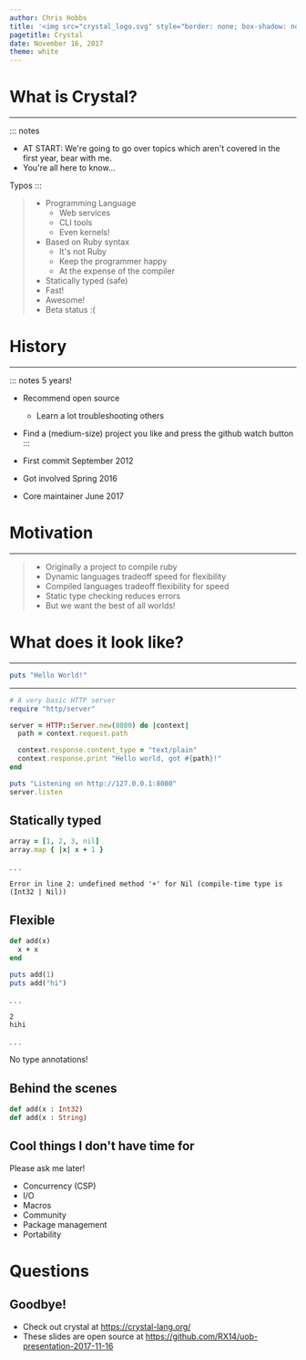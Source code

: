 ```yaml
---
author: Chris Hobbs
title: '<img src="crystal_logo.svg" style="border: none; box-shadow: none; width: 85%; height: 85%"/>'
pagetitle: Crystal
date: November 16, 2017
theme: white
---
```


# What is Crystal?

---

::: notes
- AT START: We're going to go over topics which aren't covered in the first year, bear with me.
- You're all here to know...

Typos
:::

> - Programming Language
>   - Web services
>   - CLI tools
>   - Even kernels!
> - Based on Ruby syntax
>   - It's not Ruby
>   - Keep the programmer happy
>   - At the expense of the compiler
> - Statically typed (safe)
> - Fast!
> - Awesome!
> - Beta status :(

# History

---

::: notes
5 years!

- Recommend open source
  - Learn a lot troubleshooting others
- Find a (medium-size) project you like and press the github watch button
:::

- First commit September 2012
- Got involved Spring 2016
- Core maintainer June 2017

# Motivation

---

> - Originally a project to compile ruby
> - Dynamic languages tradeoff speed for flexibility
> - Compiled languages tradeoff flexibility for speed
> - Static type checking reduces errors
> - But we want the best of all worlds!

# What does it look like?

---

```ruby
puts "Hello World!"
```

---

```ruby
# A very basic HTTP server
require "http/server"

server = HTTP::Server.new(8080) do |context|
  path = context.request.path

  context.response.content_type = "text/plain"
  context.response.print "Hello world, got #{path}!"
end

puts "Listening on http://127.0.0.1:8080"
server.listen
```

## Statically typed

```ruby
array = [1, 2, 3, nil]
array.map { |x| x + 1 }
```
. . .

```
Error in line 2: undefined method '+' for Nil (compile-time type is (Int32 | Nil))
```

## Flexible

```ruby
def add(x)
  x + x
end

puts add(1)
puts add("hi")
```

. . .

```
2
hihi
```

. . .

No type annotations!

## Behind the scenes

```ruby
def add(x : Int32)
def add(x : String)
```

## Cool things I don't have time for

Please ask me later!

- Concurrency (CSP)
- I/O
- Macros
- Community
- Package management
- Portability

# Questions
## Goodbye!

- Check out crystal at https://crystal-lang.org/
- These slides are open source at https://github.com/RX14/uob-presentation-2017-11-16
